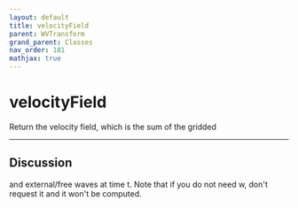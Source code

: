 ```yaml
---
layout: default
title: velocityField
parent: WVTransform
grand_parent: Classes
nav_order: 181
mathjax: true
---
```


#  velocityField

Return the velocity field, which is the sum of the gridded


---

## Discussion
and external/free waves at time t. Note that if you do not
  need w, don't request it and it won't be computed.

